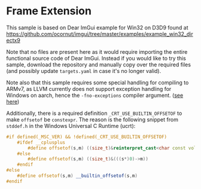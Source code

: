 # Frame Extension

This sample is based on Dear ImGui example for Win32 on D3D9 found at https://github.com/ocornut/imgui/tree/master/examples/example_win32_directx9

Note that no files are present here as it would require importing the entire functional source code of Dear ImGui.
Instead if you would like to try this sample, download the repository and manually copy over the required files (and possibly update `targets.yaml` in case it's no longer valid).

Note also that this sample requires some special handling for compiling to ARMv7, as LLVM currently does not support exception handling for Windows on aarch, hence the `-fno-exceptions` compiler argument. ([see here](https://github.com/llvm/llvm-project/issues/37689))

Additionally, there is a required definition `_CRT_USE_BUILTIN_OFFSETOF` to make `offsetof` be `constexpr`.
The reason is the following snippet from `stddef.h` in the Windows Universal C Runtime (ucrt):
```cpp
#if defined(_MSC_VER) && !defined(_CRT_USE_BUILTIN_OFFSETOF)
    #ifdef __cplusplus
        #define offsetof(s,m) ((size_t)&reinterpret_cast<char const volatile&>((((s*)0)->m)))
    #else
        #define offsetof(s,m) ((size_t)&(((s*)0)->m))
    #endif
#else
    #define offsetof(s,m) __builtin_offsetof(s,m)
#endif
```
